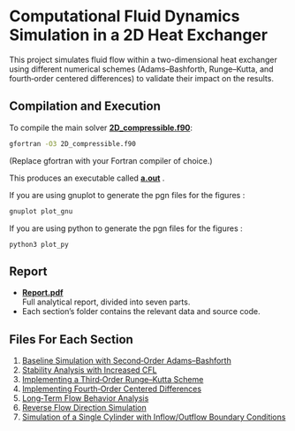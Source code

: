 # Computational Fluid Dynamics Simulation in a 2D Heat Exchanger

This project simulates fluid flow within a two-dimensional heat exchanger using different numerical schemes (Adams–Bashforth, Runge–Kutta, and fourth‑order centered differences) to validate their impact on the results.



## Compilation and Execution

To compile the main solver **[2D_compressible.f90](./2D_compressible.f90)**:

```bash
gfortran -O3 2D_compressible.f90
```
(Replace gfortran with your Fortran compiler of choice.)

This produces an executable called **[a.out](./a.out)** .

If you are using gnuplot to generate the pgn files for the figures : 

```bash
gnuplot plot_gnu
```

If you are using python to generate the pgn files for the figures : 

```bush
python3 plot_py
```


## Report

- **[Report.pdf](./Report.pdf)**  
  Full analytical report, divided into seven parts.  
- Each section’s folder contains the relevant data and source code.


## Files For Each Section

1. [Baseline Simulation with Second‑Order Adams–Bashforth](./1%20Baseline%20Simulation%20with%20Second-Order%20Adams-Bashforth/)  
2. [Stability Analysis with Increased CFL](./2%20Stability%20Analysis%20with%20Increased%20CFL/)  
3. [Implementing a Third‑Order Runge–Kutta Scheme](./3%20Implementing%20a%20Third-Order%20Runge-Kutta%20Scheme/)  
4. [Implementing Fourth‑Order Centered Differences](./4%20Implementing%20Fourth-Order%20Centered%20Differences/)  
5. [Long‑Term Flow Behavior Analysis](./5%20Long-Term%20Flow%20Behavior%20Analysis/)  
6. [Reverse Flow Direction Simulation](./6%20Reverse%20Flow%20Direction%20Simulation/)  
7. [Simulation of a Single Cylinder with Inflow/Outflow Boundary Conditions](./7%20Simulation%20of%20a%20Single%20Cylinder%20with%20Inflow-Outflow%20Boundary%20Conditions/)  
